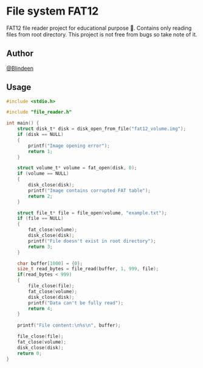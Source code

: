 # File system FAT12
FAT12 file reader project for educational purpose :open_book:. Contains only reading files from root directory. This project is not free from bugs so take note of it.
## Author
[@Blindeen](https://www.github.com/Blindeen)
## Usage
```c
#include <stdio.h>

#include "file_reader.h"

int main() {
    struct disk_t* disk = disk_open_from_file("fat12_volume.img");
    if (disk == NULL)
    {
        printf("Image opening error");
        return 1;
    }

    struct volume_t* volume = fat_open(disk, 0);
    if (volume == NULL)
    {
        disk_close(disk);
        printf("Image contains corrupted FAT table");
        return 2;
    }

    struct file_t* file = file_open(volume, "example.txt");
    if (file == NULL)
    {
        fat_close(volume);
        disk_close(disk);
        printf("File doesn't exist in root directory");
        return 3;
    }

    char buffer[1000] = {0};
    size_t read_bytes = file_read(buffer, 1, 999, file);
    if(read_bytes < 999)
    {
        file_close(file);
        fat_close(volume);
        disk_close(disk);
        printf("Data can't be fully read");
        return 4;
    }
    
    printf("File content:\n%s\n", buffer);

    file_close(file);
    fat_close(volume);
    disk_close(disk);
    return 0;
}
```
